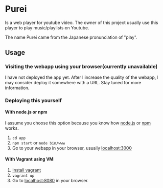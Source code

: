 # Purei
Is a web player for youtube video. The owner of this project usually use this player to play music/playlists on Youtube.  

The name Purei came from the Japanese pronunciation of "play".

## Usage

### Visiting the webapp using your browser(currently unavailable)
I have not deployed the app yet. After I increase the quality of the webapp, I may consider deploy it somewhere with a URL. Stay tuned for more information.

### Deploying this yourself
#### With node.js or npm
I assume you choose this option because you know how [node.js](https://nodejs.org/en/) or [npm](https://www.npmjs.com/) works.
1. `cd app`
2. `npm start` or `node bin/www`
3. Go to your webapp in your browser, usually [localhost:3000](http://localhost:3000)

#### With Vagrant using VM
1. [Install vagrant](https://www.vagrantup.com/downloads)
2. `vagrant up`
3. Go to [localhost:8080](http://localhost:8080) in your browser.
